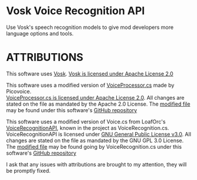 # Vosk Voice Recognition API
Use Vosk's speech recognition models to give mod developers more language options and tools.

# ATTRIBUTIONS

This software uses [Vosk](https://alphacephei.com/vosk/).
[Vosk is licensed under Apache License 2.0](https://github.com/alphacep/vosk-api/blob/master/COPYING)

This software uses a modified version of [VoiceProcessor.cs](https://github.com/Picovoice/unity-voice-processor/blob/main/Assets/UnityVoiceProcessor/VoiceProcessor.cs) made by Picovoice.  
[VoiceProcessor.cs is licensed under Apache License 2.0](https://github.com/Picovoice/unity-voice-processor/blob/main/Assets/UnityVoiceProcessor/LICENSE).
All changes are stated on the file as mandated by the Apache 2.0 License. The [modified file](https://github.com/NotestQ/VoskVoiceRecognitionAPI/blob/main/VoiceProcessor.cs) may be found under this software's [GitHub repository](https://github.com/NotestQ/VoskVoiceRecognitionAPI)

This software uses a modified version of Voice.cs from LoafOrc's [VoiceRecognitionAPI](https://github.com/LoafOrc/VoiceRecognitionAPI/blob/main/Voice.cs), known in the project as VoiceRecognition.cs.
VoiceRecognitionAPI is licensed under [GNU General Public License v3.0](https://github.com/LoafOrc/VoiceRecognitionAPI/blob/main/LICENSE).
All changes are stated on the file as mandated by the GNU GPL 3.0 License. The [modified file](https://github.com/NotestQ/VoskVoiceRecognitionAPI/blob/main/VoiceRecognition.cs) may be found going by VoiceRecognition.cs under this software's [GitHub repository](https://github.com/NotestQ/VoskVoiceRecognitionAPI)

I ask that any issues with attributions are brought to my attention, they will be promptly fixed.
